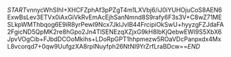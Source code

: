 $START$vnnycWhSIhI+XHCFZphAf3pPZgT4m1LXVbj6/iJ0iYUHOjuCoS8AEN6ExwBsLev3ETVx0iAxGiVkRvEmAcEjhSanNmnd8S9rafy6F3s3V+C8wZ71MESLkpWMThbqog6E9iR8yrPewI9Ncx7JklJvIB44FrcipiOkSwU+hyyzgFZJdaFA2FgicND5QpMK2re8hGpo2Jn4TlSENEzqXZjxG9kH8lbKjQebwEWI9S5XbX6JpvVOgCib+FJbdDCOoMkihs+LDoRpGPT1hhpmezw5ROaVDcPanpxdx4MxL8vcorqd7+0qw9UufgzXA8rpINuyfph26NtNI9YrZrfLraBDcw==$END$